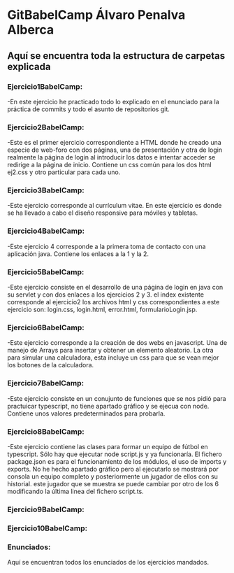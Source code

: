 # GitBabelCamp Álvaro Penalva Alberca

## Aquí se encuentra toda la estructura de carpetas explicada


### Ejercicio1BabelCamp:
  -En este ejercicio he practicado todo lo explicado en el enunciado para la práctica de commits y todo el asunto de repositorios git.


### Ejercicio2BabelCamp:
  -Este es el primer ejercicio correspondiente a HTML donde he creado una especie de web-foro con dos páginas, una de presentación y otra de login
  realmente la página de login al introducir los datos e intentar acceder se redirige a la página de inicio. Contiene un css común para los dos html ej2.css
  y otro particular para cada uno.


### Ejercicio3BabelCamp:
  -Este ejercicio corresponde al currículum vitae. En este ejercicio es donde se ha llevado a cabo el diseño responsive para móviles y tabletas.


### Ejercicio4BabelCamp:
  -Este ejercicio 4 corresponde a la primera toma de contacto con una aplicación java. Contiene los enlaces a la 1 y la 2.


### Ejercicio5BabelCamp:
  -Este ejercicio consiste en el desarrollo de una página de login en java con su servlet y con dos enlaces a los ejercicios 2 y 3. el index existente
  corresponde al ejercicio2 los archivos html y css correspondientes a este ejercicio son: login.css, login.html, error.html, formularioLogin.jsp.


### Ejercicio6BabelCamp:
  -Este ejercicio corresponde a la creación de dos webs en javascript. Una de manejo de Arrays para insertar y obtener un elemento aleatorio.
  La otra para simular una calculadora, esta incluye un css para que se vean mejor los botones de la calculadora.

### Ejercicio7BabelCamp:
  -Este ejercicio consiste en un conujunto de funciones que se nos pidió para practuicar typescript, no tiene apartado gráfico y se ejecua con node.
  Contiene unos valores predeterminados para probarla.

### Ejercicio8BabelCamp:
  -Este ejercicio contiene las clases para formar un equipo de fútbol en typescript. Sólo hay que ejecutar node script.js y ya funcionaría. El fichero package.json es para el funcionamiento de los módulos, el uso de imports y exports. No he hecho apartado gráfico pero al ejecutarlo se mostrará por consola un equipo completo y posteriormente un jugador de ellos con su historial. este jugador que se muestra se puede cambiar por otro de los 6 modificando la última linea del fichero script.ts.

### Ejercicio9BabelCamp:


### Ejercicio10BabelCamp:


### Enunciados:
Aquí se encuentran todos los enunciados de los ejercicios mandados.
